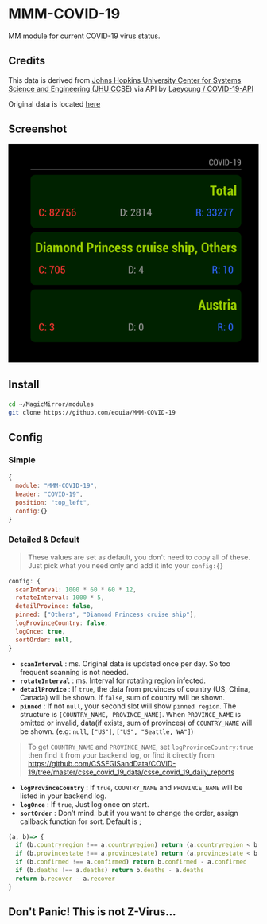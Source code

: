 # MMM-COVID-19
MM module for current COVID-19 virus status.

## Credits
This data is derived from [Johns Hopkins University Center for Systems Science and Engineering (JHU CCSE)](https://github.com/CSSEGISandData/COVID-19) via API by [Laeyoung / COVID-19-API](https://github.com/Laeyoung/COVID-19-API)

Original data is located [here](https://github.com/CSSEGISandData/COVID-19/tree/master/csse_covid_19_data/csse_covid_19_daily_reports)

## Screenshot
![](https://raw.githubusercontent.com/eouia/MMM-COVID-19/master/covid.png)

## Install
```sh
cd ~/MagicMirror/modules
git clone https://github.com/eouia/MMM-COVID-19
```

## Config
### Simple
```js
{
  module: "MMM-COVID-19",
  header: "COVID-19",
  position: "top_left",
  config:{}
}
```
### Detailed & Default
> These values are set as default, you don't need to copy all of these. Just pick what you need only and add it into your `config:{}`

```js
config: {
  scanInterval: 1000 * 60 * 60 * 12,
  rotateInterval: 1000 * 5,
  detailProvince: false,
  pinned: ["Others", "Diamond Princess cruise ship"],
  logProvinceCountry: false,
  logOnce: true,
  sortOrder: null,
}
```
- **`scanInterval`** : ms. Original data is updated once per day. So too frequent scanning is not needed.
- **`rotateInterval`** : ms. Interval for rotating region infected.
- **`detailProvice`** : If `true`, the data from provinces of country (US, China, Canada) will be shown. If `false`, sum of country will be shown.
- **`pinned`** : If not `null`, your second slot will show `pinned region`. The structure is `[COUNTRY_NAME, PROVINCE_NAME]`. When `PROVINCE_NAME` is omitted or invalid, data(if exists, sum of provinces) of `COUNTRY_NAME` will be shown. (e.g: `null`, `["US"]`, `["US", "Seattle, WA"]`)
> To get `COUNTRY_NAME` and `PROVINCE_NAME`, set `logProvinceCountry:true` then find it from your backend log, or find it directly from https://github.com/CSSEGISandData/COVID-19/tree/master/csse_covid_19_data/csse_covid_19_daily_reports

- **`logProvinceCountry`** : If `true`, `COUNTRY_NAME` and `PROVINCE_NAME` will be listed in your backend log.
- **`logOnce`** : If `true`, Just log once on start.
- **`sortOrder`** : Don't mind. but if you want to change the order, assign callback function for sort. Default is ;
```js
(a, b)=> {
  if (b.countryregion !== a.countryregion) return (a.countryregion < b.countryregion) ? -1 : 1
  if (b.provincestate !== a.provincestate) return (a.provincestate < b.provincestate) ? -1 : 1
  if (b.confirmed !== a.confirmed) return b.confirmed - a.confirmed
  if (b.deaths !== a.deaths) return b.deaths - a.deaths
  return b.recover - a.recover
}
```


## Don't Panic! This is not Z-Virus...
